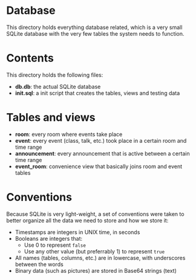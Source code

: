 # Database

This directory holds everything database related, which is a very small SQLite database with the very few tables the system needs to function.

# Contents

This directory holds the following files:
- **db.db**: the actual SQLite database
- **init.sql**: a init script that creates the tables, views and testing data

# Tables and views

- **room**: every room where events take place
- **event**: every event (class, talk, etc.) took place in a certain room and time range
- **announcement**: every announcement that is active between a certain time range
- **event_room**: convenience view that basically joins room and event tables

# Conventions

Because SQLite is very light-weight, a set of conventions were taken to better organize all the data we need to store and how we store it:
- Timestamps are integers in UNIX time, in seconds
- Booleans are integers that:
  - Use 0 to represent `false`
  - Use any other value (but preferrably 1) to represent `true`
- All names (tables, columns, etc.) are in lowercase, with underscores between the words
- Binary data (such as pictures) are stored in Base64 strings (text)
